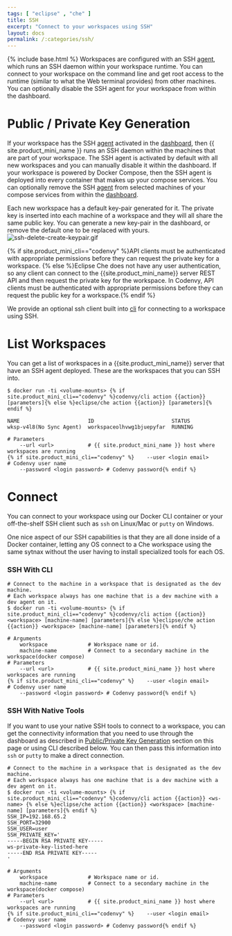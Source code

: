 ```yaml
---
tags: [ "eclipse" , "che" ]
title: SSH
excerpt: "Connect to your workspaces using SSH"
layout: docs
permalink: /:categories/ssh/
---
```

{% include base.html %}
Workspaces are configured with an SSH [agent]({{base}}{{site.links["ws-agents"]}}#adding-agents-to-a-machine), which runs an SSH daemon within your workspace runtime. You can connect to your workspace on the command line and get root access to the runtime (similar to what the Web terminal provides) from other machines. You can optionally disable the SSH agent for your workspace from within the dashboard.

# Public / Private Key Generation
If your workspace has the SSH [agent]({{base}}{{site.links["ws-agents"]}}#adding-agents-to-a-machine) activated in the [dashboard]({{base}}{{site.links["ws-machines"]}}#dashboard-machine-information), then {{ site.product_mini_name }} runs an SSH daemon within the machines that are part of your workspace. The SSH agent is activated by default with all new workspaces and you can manually disable it within the dashboard. If your workspace is powered by Docker Compose, then the SSH agent is deployed into every container that makes up your compose services. You can optionally remove the SSH [agent]({{base}}{{site.links["ws-agents"]}}#adding-agents-to-a-machine) from selected machines of your compose services from within the [dashboard]({{base}}{{site.links["ws-machines"]}}#dashboard-machine-information).

Each new workspace has a default key-pair generated for it. The private key is inserted into each machine of a workspace and they will all share the same public key. You can generate a new key-pair in the dashboard, or remove the default one to be replaced with yours.
![ssh-delete-create-keypair.gif]({{base}}{{site.links["ssh-delete-create-keypair.gif"]}})

{% if site.product_mini_cli=="codenvy" %}API clients must be authenticated with appropriate permissions before they can request the private key for a workspace.
{% else %}Eclipse Che does not have any user authentication, so any client can connect to the {{site.product_mini_name}} server REST API and then request the private key for the workspace. In Codenvy, API clients must be authenticated with appropriate permissions before they can request the public key for a workspace.{% endif %}

We provide an optional ssh client built into [cli](#connect) for connecting to a workspace using SSH.

# List Workspaces  
You can get a list of workspaces in a {{site.product_mini_name}} server that have an SSH agent deployed. These are the workspaces that you can SSH into.

```shell  {% assign action="list-workspaces"%}
$ docker run -ti <volume-mounts> {% if site.product_mini_cli=="codenvy" %}codenvy/cli action {{action}} [parameters]{% else %}eclipse/che action {{action}} [parameters]{% endif %} 

NAME                      ID                         STATUS
wksp-v4l8(No Sync Agent)  workspaceolhvwg1bjuepyfar  RUNNING

# Parameters
    --url <url>           # {{ site.product_mini_name }} host where workspaces are running
{% if site.product_mini_cli=="codenvy" %}    --user <login email>        # Codenvy user name
    --password <login password> # Codenvy password{% endif %}
```

# Connect  
You can connect to your workspace using our Docker CLI container or your off-the-shelf SSH client such as `ssh` on Linux/Mac or `putty` on Windows.

One nice aspect of our SSH capabilities is that they are all done inside of a Docker container, letting any OS connect to a Che workspace using the same sytnax without the user having to install specialized tools for each OS.

### SSH With CLI

```shell    {% assign action="ssh"%}
# Connect to the machine in a workspace that is designated as the dev machine.
# Each workspace always has one machine that is a dev machine with a dev agent on it.
$ docker run -ti <volume-mounts> {% if site.product_mini_cli=="codenvy" %}codenvy/cli action {{action}} <workspace> [machine-name] [parameters]{% else %}eclipse/che action {{action}} <workspace> [machine-name] [parameters]{% endif %} 

# Arguments
    workspace             # Workspace name or id.  
    machine-name          # Connect to a secondary machine in the workspace(docker compose)
# Parameters
    --url <url>           # {{ site.product_mini_name }} host where workspaces are running
{% if site.product_mini_cli=="codenvy" %}    --user <login email>        # Codenvy user name
    --password <login password> # Codenvy password{% endif %}
```

### SSH With Native Tools
If you want to use your native SSH tools to connect to a workspace, you can get the connectivity information that you need to use through the dashboard as described in [Public/Private Key Generation](#public--private-key-generation) section on this page or using CLI described below. You can then pass this information into `ssh` or `putty` to make a direct connection.

```shell  {% assign action="get-ssh-data"%}
# Connect to the machine in a workspace that is designated as the dev machine.
# Each workspace always has one machine that is a dev machine with a dev agent on it.
$ docker run -ti <volume-mounts> {% if site.product_mini_cli=="codenvy" %}codenvy/cli action {{action}} <ws-name> {% else %}eclipse/che action {{action}} <workspace> [machine-name] [parameters]{% endif %}
SSH_IP=192.168.65.2
SSH_PORT=32900
SSH_USER=user
SSH_PRIVATE_KEY='
-----BEGIN RSA PRIVATE KEY-----
ws-private-key-listed-here
-----END RSA PRIVATE KEY-----
'

# Arguments
    workspace             # Workspace name or id.               
    machine-name          # Connect to a secondary machine in the workspace(docker compose)
# Parameters
    --url <url>           # {{ site.product_mini_name }} host where workspaces are running
{% if site.product_mini_cli=="codenvy" %}    --user <login email>        # Codenvy user name
    --password <login password> # Codenvy password{% endif %}
```
